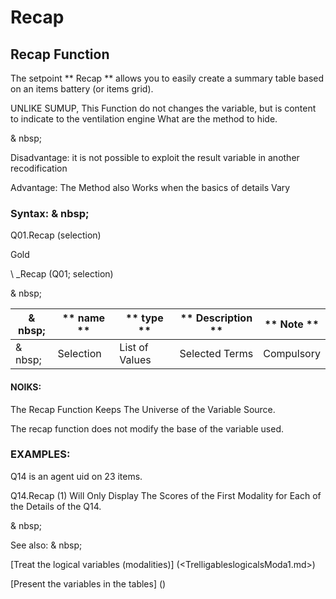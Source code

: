 # Recap

## Recap Function

The setpoint ** Recap ** allows you to easily create a summary table based on an items battery (or items grid).

UNLIKE SUMUP, This Function do not changes the variable, but is content to indicate to the ventilation engine What are the method to hide.

& nbsp;

Disadvantage: it is not possible to exploit the result variable in another recodification

Advantage: The Method also Works when the basics of details Vary

### Syntax: & nbsp;

Q01.Recap (selection)

Gold

\ _Recap (Q01; selection)

& nbsp;

| & nbsp; | ** name ** | ** type ** | ** Description ** | ** Note ** |
| --- | --- | --- | --- | --- |
| & nbsp; | Selection | List of Values ​​| Selected Terms | Compulsory |

#### NOIKS:

The Recap Function Keeps The Universe of the Variable Source.

The recap function does not modify the base of the variable used.

### EXAMPLES:

Q14 is an agent uid on 23 items.

Q14.Recap (1) Will Only Display The Scores of the First Modality for Each of the Details of the Q14.

& nbsp;

See also: & nbsp;

[Treat the logical variables (modalities)] (<TrelligableslogicalsModa1.md>)

[Present the variables in the tables] (<PertERDERLESVARIABLE WHILESTAB1.MD>)